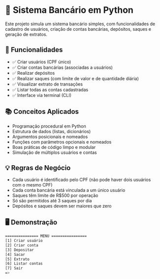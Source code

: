 # 🏦 Sistema Bancário em Python

Este projeto simula um sistema bancário simples, com funcionalidades de cadastro de usuários, criação de contas bancárias, depósitos, saques e geração de extratos. 

## 📌 Funcionalidades

- ✅ Criar usuários (CPF único)
- ✅ Criar contas bancárias (associadas a usuários)
- ✅ Realizar depósitos
- ✅ Realizar saques (com limite de valor e de quantidade diária)
- ✅ Visualizar extrato de transações
- ✅ Listar todas as contas cadastradas
- ✅ Interface via terminal (CLI)

## 📚 Conceitos Aplicados

- Programação procedural em Python
- Estrutura de dados (listas, dicionários)
- Argumentos posicionais e nomeados
- Funções com parâmetros opcionais e nomeados
- Boas práticas de código limpo e modular
- Simulação de múltiplos usuários e contas

## 💡 Regras de Negócio

- Cada usuário é identificado pelo CPF (não pode haver dois usuários com o mesmo CPF)
- Cada conta bancária está vinculada a um único usuário
- Saques têm limite de R$500 por operação
- Só são permitidos até 3 saques por dia
- Depósitos e saques devem ser maiores que zero

## 🖥️ Demonstração

```bash
=============== MENU ================
[1] Criar usuário
[2] Criar conta
[3] Depositar
[4] Sacar
[5] Extrato
[6] Listar contas
[7] Sair
=> 
